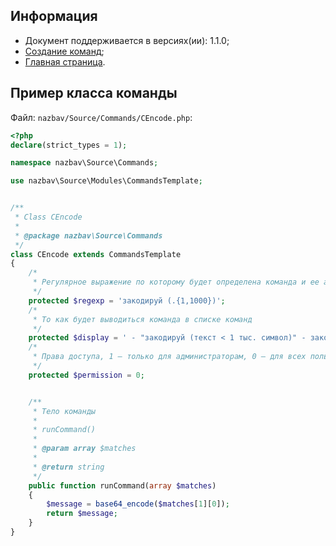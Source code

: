 
Информация
------------

* Документ поддерживается в версиях(ии): 1.1.0;
* [Создание команд][1];
* [Главная страница][0].

 Пример класса команды
------------

Файл: `nazbav/Source/Commands/CEncode.php`:

```php
<?php
declare(strict_types = 1);

namespace nazbav\Source\Commands;

use nazbav\Source\Modules\CommandsTemplate;


/**
 * Class CEncode
 *
 * @package nazbav\Source\Commands
 */
class CEncode extends CommandsTemplate
{
    /*
     * Регулярное выражение по которому будет определена команда и ее аргументы
     */
    protected $regexp = 'закодируй (.{1,1000})';
    /*
     * То как будет выводиться команда в списке команд
     */
    protected $display = ' - "закодируй (текст < 1 тыс. символ)" - закодирует сообщение.';
    /*
     * Права доступа, 1 – только для администраторам, 0 – для всех пользователей
     */
    protected $permission = 0;


    /**
     * Тело команды
     *
     * runCommand()
     *
     * @param array $matches
     *
     * @return string
     */
    public function runCommand(array $matches)
    {
        $message = base64_encode($matches[1][0]);
        return $message;
    }
}
```

[0]: index.md
[1]: CreateCommands.md